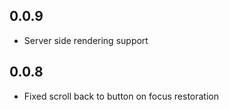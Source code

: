 ## 0.0.9
- Server side rendering support

## 0.0.8
- Fixed scroll back to button on focus restoration